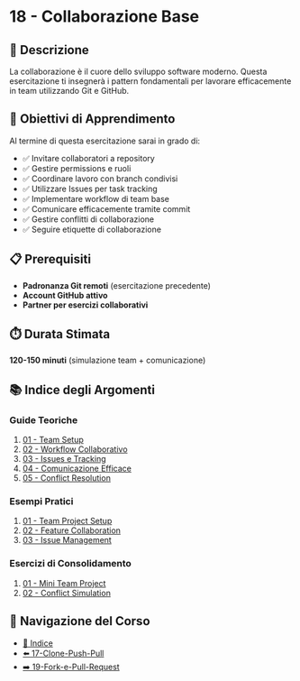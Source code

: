 # 18 - Collaborazione Base

## 📖 Descrizione

La collaborazione è il cuore dello sviluppo software moderno. Questa esercitazione ti insegnerà i pattern fondamentali per lavorare efficacemente in team utilizzando Git e GitHub.

## 🎯 Obiettivi di Apprendimento

Al termine di questa esercitazione sarai in grado di:

- ✅ Invitare collaboratori a repository
- ✅ Gestire permissions e ruoli
- ✅ Coordinare lavoro con branch condivisi
- ✅ Utilizzare Issues per task tracking
- ✅ Implementare workflow di team base
- ✅ Comunicare efficacemente tramite commit
- ✅ Gestire conflitti di collaborazione
- ✅ Seguire etiquette di collaborazione

## 📋 Prerequisiti

- **Padronanza Git remoti** (esercitazione precedente)
- **Account GitHub attivo**
- **Partner per esercizi collaborativi**

## ⏱️ Durata Stimata

**120-150 minuti** (simulazione team + comunicazione)

## 📚 Indice degli Argomenti

### Guide Teoriche
1. [01 - Team Setup](./guide/01-team-setup.md)
2. [02 - Workflow Collaborativo](./guide/02-workflow-collaborativo.md)
3. [03 - Issues e Tracking](./guide/03-issues-tracking.md)
4. [04 - Comunicazione Efficace](./guide/04-comunicazione-efficace.md)
5. [05 - Conflict Resolution](./guide/05-conflict-resolution.md)

### Esempi Pratici
1. [01 - Team Project Setup](./esempi/01-team-setup.md)
2. [02 - Feature Collaboration](./esempi/02-feature-collaboration.md)
3. [03 - Issue Management](./esempi/03-issue-management.md)

### Esercizi di Consolidamento
1. [01 - Mini Team Project](./esercizi/01-mini-team-project.md)
2. [02 - Conflict Simulation](./esercizi/02-conflict-simulation.md)

## 🔄 Navigazione del Corso

- [📑 Indice](../README.md)
- [⬅️ 17-Clone-Push-Pull](../17-Clone-Push-Pull/README.md)
- [➡️ 19-Fork-e-Pull-Request](../19-Fork-e-Pull-Request/README.md)
